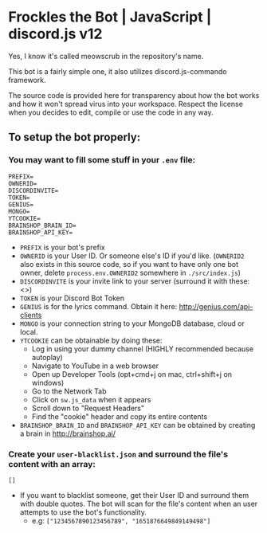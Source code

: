 # Frockles the Bot | JavaScript | discord.js v12
Yes, I know it's called meowscrub in the repository's name.

This bot is a fairly simple one, it also utilizes discord.js-commando framework.

The source code is provided here for transparency about how the bot works and how it won't spread virus into your workspace. Respect the license when you decides to edit, compile or use the code in any way.

## To setup the bot properly:
### You may want to fill some stuff in your `.env` file:
```
PREFIX=
OWNERID=
DISCORDINVITE=
TOKEN=
GENIUS=
MONGO=
YTCOOKIE=
BRAINSHOP_BRAIN_ID=
BRAINSHOP_API_KEY=
```
 - `PREFIX` is your bot's prefix
 - `OWNERID` is your User ID. Or someone else's ID if you'd like. (`OWNERID2` also exists in this source code, so if you want to have only one bot owner, delete `process.env.OWNERID2` somewhere in  `./src/index.js`)
 - `DISCORDINVITE` is your invite link to your server (surround it with these: <>)
 - `TOKEN` is your Discord Bot Token
 - `GENIUS` is for the lyrics command. Obtain it here: http://genius.com/api-clients
 - `MONGO` is your connection string to your MongoDB database, cloud or local.
 - `YTCOOKIE` can be obtainable by doing these:
   - Log in using your dummy channel (HIGHLY recommended because autoplay)
   - Navigate to YouTube in a web browser
   - Open up Developer Tools (opt+cmd+j on mac, ctrl+shift+j on windows)
   - Go to the Network Tab
   - Click on `sw.js_data` when it appears
   - Scroll down to "Request Headers"
   - Find the "cookie" header and copy its entire contents
 - `BRAINSHOP_BRAIN_ID` and `BRAINSHOP_API_KEY` can be obtained by creating a brain in http://brainshop.ai/
### Create your `user-blacklist.json` and surround the file's content with an array:
```
[]
```
 - If you want to blacklist someone, get their User ID and surround them with double quotes. The bot will scan for the file's content when an user attempts to use the bot's functionality.
   - e.g: `["1234567890123456789", "1651876649849149498"]`